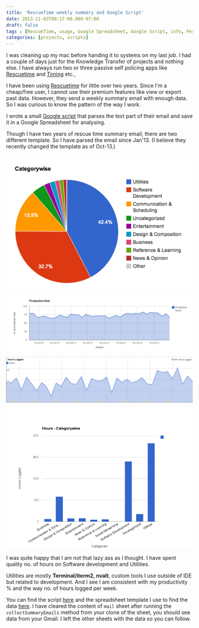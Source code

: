 ```yaml
---
title: 'RescueTime weekly summary and Google Script'
date: 2013-11-03T00:17:00.000-07:00
draft: false
tags : [RescueTime, usage, Google Spreadsheet, Google Script, info, Personal, experience, ideas, My Software Toolbox, Data, GitHub, development, Productivity]
categories: [projects, scripts]
---
```


I was cleaning up my mac before handing it to systems on my last job. I had a couple of days just for the Knowledge Transfer of projects and nothing else. I have always run two or three passive self policing apps like [Rescuetime](https://www.rescuetime.com/) and [Timing](https://itunes.apple.com/ca/app/free-time-tracker-timing-lite/id467410757?mt=12) etc.,  
  
I have been using [Rescuetime](https://www.rescuetime.com/) for little over two years. Since I'm a cheap/free user, I cannot use their premium features like view or export past data. However, they send a weekly summary email with enough data. So I was curious to know the pattern of the way I work.  
  
I wrote a small [Google script](http://www.google.com/script/start/%E2%80%8E) that parses the text part of their email and save it in a Google Spreadsheet for analysing.  
  
Though I have two years of rescue time summary email, there are two different template. So I have parsed the email since Jan'13. (I believe they recently changed the template as of Oct-13.)  
  
  

![](/assets/Screen-Shot-2013-11-03-at-12.02.31-PM.png)

  

![](/assets/Productivetime.png)

  

![](/assets/hourslogged.png)

  

![](/assets/hours-categorywise.png)

  
  
I was quite happy that I am not that lazy ass as I thought. I have spent quality no. of hours on Software development and Utilities.

Utilities are mostly **Terminal/iterm2, nvalt**, custom tools I use outside of IDE but related to development. And I see I am consistent with my productivity % and the way no. of hours logged per week.  
  
You can find the script [here](https://github.com/palaniraja/RescueTimeSummary/blob/master/getRescueTimeText.gs) and the spreadsheet template I use to find the data [here](http://goo.gl/tz7zyH). I have cleared the content of `mail` sheet after running the `collectSummaryEmails` method from your clone of the sheet, you should see data from your Gmail. I left the other sheets with the data so you can follow.
